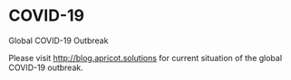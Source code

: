 # COVID-19
Global COVID-19 Outbreak

Please visit <http://blog.apricot.solutions> for current situation of the global COVID-19 outbreak.
